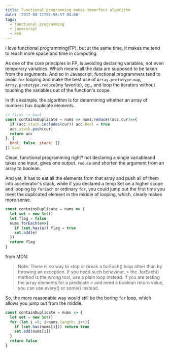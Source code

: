 ```yaml
---
title: Functional programming makes imperfect algorithm
date: '2017-08-11T01:56:57-04:00'
tags:
  - functional programming
  - javascript
  - es6
---
```

I love functional programming(FP), but at the same time, it makes me tend to reach more space and time in computing. 

As one of the core principles in FP, is avoiding declaring variables, not even temporary variables. Which means all the data are supposed to be taken from the arguments. And so in Javascript, functional programmers tend to avoid `for` looping and make the best use of `Array.prototype.map`, `Array.prototype.reduce`(my favorite), eg., and loop the iterators without touching the variables out of the function's scope. 

In this example, the algorithm is for determining whether an array of numbers has duplicate elements.

```js
// []int -> bool
const containsDuplicate = nums => nums.reduce((acc,cur)=>{
  if (acc.stack.includes(cur)) acc.bool = true
  acc.stack.push(cur)
  return acc
}, { 
  bool: false, stack: []
}).bool
```
Clean, functional programming right? not declaring a single variable​ and takes one input, gives one output. `reduce` and shorten the argument from an array to boolean. 

And yet, it has to eat all the elements from that array and push all of them into accelerator's stack, while if you declared a temp Set on a higher scope and looping by `forEach` or ordinary `for`, you could jump out the first time you meet the duplicated element in the middle of looping, which, clearly makes more sense.



```js
const containsDuplicate = nums => {
  let set = new Set()
  let flag = false
  nums.forEach(e=>{
    if (set.has(e)) flag = true
    set.add(e)
  })
  return flag
}
```


from MDN:

> Note: There is no way to stop or break a forEach\(\) loop other than by throwing an exception. If you need such behaviour, > the .forEach\(\) method is the wrong tool, use a plain loop instead. If you are testing the array elements for a predicate > and need a boolean return value, you can use every\(\) or some\(\) instead.

So, the more reasonable way would still be the boring `for` loop, which allows you jump out from the middle.


```js
const containDuplicate = nums => {
  let set = new Set()
  for (let i =0; i<nums.length; i++){
    if (set.has(nums[i])) return true
    set.add(nums[i])
  }
  return false
}
```
